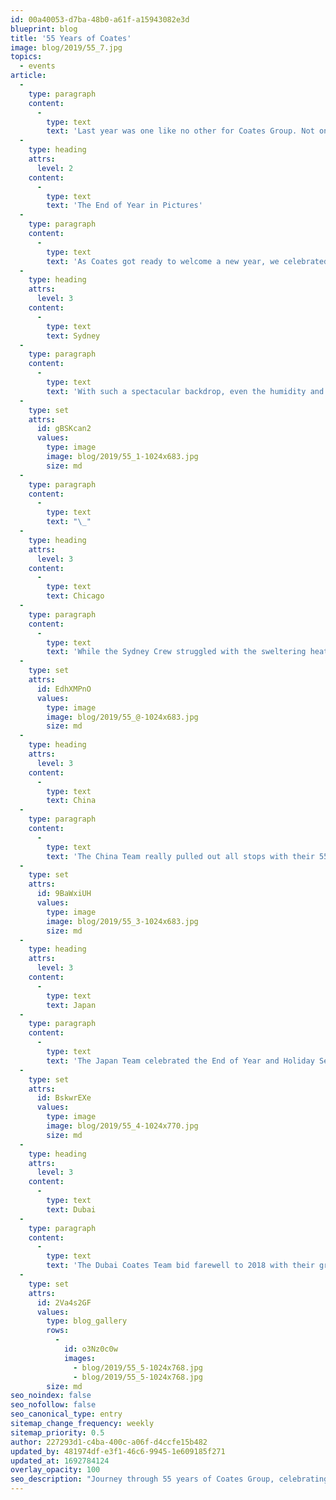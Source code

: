 ```yaml
---
id: 00a40053-d7ba-48b0-a61f-a15943082e3d
blueprint: blog
title: '55 Years of Coates'
image: blog/2019/55_7.jpg
topics:
  - events
article:
  -
    type: paragraph
    content:
      -
        type: text
        text: 'Last year was one like no other for Coates Group. Not only did we celebrate 55 years of the business, but also our CEO Leo Coates’ 10th year of ownership. There is no better way to truly commemorate these moments but with the Coates Crew. Scroll down to relive the moments from our End of Year Celebrations all over the world!'
  -
    type: heading
    attrs:
      level: 2
    content:
      -
        type: text
        text: 'The End of Year in Pictures'
  -
    type: paragraph
    content:
      -
        type: text
        text: 'As Coates got ready to welcome a new year, we celebrated the end of 2018, reflecting on our success in innovations, partnerships and most of all, our teamwork. Join us as we look back at all our achievements.'
  -
    type: heading
    attrs:
      level: 3
    content:
      -
        type: text
        text: Sydney
  -
    type: paragraph
    content:
      -
        type: text
        text: 'With such a spectacular backdrop, even the humidity and heavy rain couldn’t stop the Sydney Crew from partying the night away.'
  -
    type: set
    attrs:
      id: gBSKcan2
      values:
        type: image
        image: blog/2019/55_1-1024x683.jpg
        size: md
  -
    type: paragraph
    content:
      -
        type: text
        text: "\_"
  -
    type: heading
    attrs:
      level: 3
    content:
      -
        type: text
        text: Chicago
  -
    type: paragraph
    content:
      -
        type: text
        text: 'While the Sydney Crew struggled with the sweltering heat, the Chicago Team braved the snow to celebrate the end of a successful year'
  -
    type: set
    attrs:
      id: EdhXMPnO
      values:
        type: image
        image: blog/2019/55_@-1024x683.jpg
        size: md
  -
    type: heading
    attrs:
      level: 3
    content:
      -
        type: text
        text: China
  -
    type: paragraph
    content:
      -
        type: text
        text: 'The China Team really pulled out all stops with their 55 Year celebrations!'
  -
    type: set
    attrs:
      id: 9BaWxiUH
      values:
        type: image
        image: blog/2019/55_3-1024x683.jpg
        size: md
  -
    type: heading
    attrs:
      level: 3
    content:
      -
        type: text
        text: Japan
  -
    type: paragraph
    content:
      -
        type: text
        text: 'The Japan Team celebrated the End of Year and Holiday Season with their families!'
  -
    type: set
    attrs:
      id: BskwrEXe
      values:
        type: image
        image: blog/2019/55_4-1024x770.jpg
        size: md
  -
    type: heading
    attrs:
      level: 3
    content:
      -
        type: text
        text: Dubai
  -
    type: paragraph
    content:
      -
        type: text
        text: 'The Dubai Coates Team bid farewell to 2018 with their great food and loved ones.'
  -
    type: set
    attrs:
      id: 2Va4s2GF
      values:
        type: blog_gallery
        rows:
          -
            id: o3Nz0c0w
            images:
              - blog/2019/55_5-1024x768.jpg
              - blog/2019/55_5-1024x768.jpg
        size: md
seo_noindex: false
seo_nofollow: false
seo_canonical_type: entry
sitemap_change_frequency: weekly
sitemap_priority: 0.5
author: 227293d1-c4ba-400c-a06f-d4ccfe15b482
updated_by: 481974df-e3f1-46c6-9945-1e609185f271
updated_at: 1692784124
overlay_opacity: 100
seo_description: "Journey through 55 years of Coates Group, celebrating milestones & global festivities. Revel in our legacy and CEO's decade-long leadership. Explore now!"
---
```

